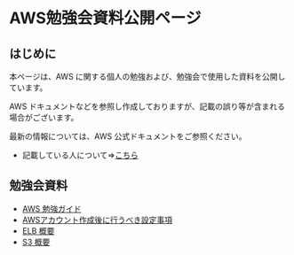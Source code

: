 # AWS勉強会資料公開ページ

## はじめに

本ページは、AWS に関する個人の勉強および、勉強会で使用した資料を公開しています。

AWS ドキュメントなどを参照し作成しておりますが、記載の誤り等が含まれる場合がございます。

最新の情報については、AWS 公式ドキュメントをご参照ください。

* 記載している人について⇒[こちら](https://ishiharatma.github.io/resume/)

## 勉強会資料

- [AWS 勉強ガイド](./aws-study-guide/index.html)
- [AWSアカウント作成後に行うべき設定事項](./aws-account-Initial-setting/index.html)
- [ELB 概要](./elb-overview/index.html)
- [S3 概要](./s3-overview/index.html)
